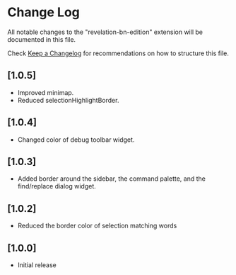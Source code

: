 # Change Log

All notable changes to the "revelation-bn-edition" extension will be documented in this file.

Check [Keep a Changelog](http://keepachangelog.com/) for recommendations on how to structure this file.

## [1.0.5]
- Improved minimap. 
- Reduced selectionHighlightBorder.

## [1.0.4]
- Changed color of debug toolbar widget.

## [1.0.3]
- Added border around the sidebar, the command palette, and the find/replace dialog widget.

## [1.0.2]
- Reduced the border color of selection matching words

## [1.0.0]
- Initial release
